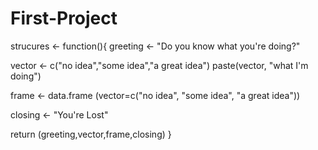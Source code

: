 First-Project
=============
strucures <- function(){
greeting <- "Do you know what you're doing?"

vector <- c("no idea","some idea","a great idea")
paste(vector, "what I'm doing")

frame <- data.frame (vector=c("no idea", "some idea", "a great idea"))

closing <- "You're Lost"

return (greeting,vector,frame,closing)
}
